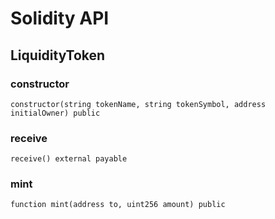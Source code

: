 # Solidity API

## LiquidityToken

### constructor

```solidity
constructor(string tokenName, string tokenSymbol, address initialOwner) public
```

### receive

```solidity
receive() external payable
```

### mint

```solidity
function mint(address to, uint256 amount) public
```

